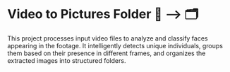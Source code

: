 # Video to Pictures Folder 🎥 --> 🗂️

This project processes input video files to analyze and classify faces appearing in the footage. It intelligently detects unique individuals, groups them based on their presence in different frames, and organizes the extracted images into structured folders.
